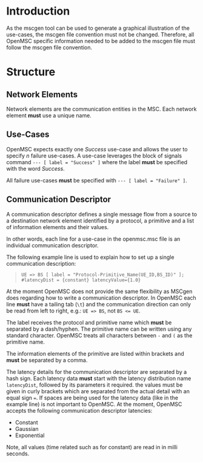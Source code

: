 

# Introduction #

As the mscgen tool can be used to generate a graphical illustration of the use-cases, the mscgen file convention must not be changed. Therefore, all OpenMSC specific information needed to be added to the mscgen file must follow the mscgen file convention.

# Structure #

## Network Elements ##

Network elements are the communication entities in the MSC. Each network element **must** use a unique name.

## Use-Cases ##

OpenMSC expects exactly one _Success_ use-case and allows the user to specify _n_ failure use-cases. A use-case leverages the block of signals command `--- [ label = "Success" ]` where the label **must** be specified with the word _Success_.

All failure use-cases **must** be specified with `--- [ label = "Failure" ]`.

## Communication Descriptor ##
A communication descriptor defines a single message flow from a source to a destination network element identified by a protocol, a primitive and a list of information elements and their values.

In other words, each line for a use-case in the openmsc.msc file is an individual communication descriptor.

The following example line is used to explain how to set up a single communication description:

> `UE => BS [ label = "Protocol-Primitive_Name(UE_ID,BS_ID)" ]; #latencyDist = {constant} latencyValue={1.0}`

At the moment OpenMSC does not provide the same flexibility as MSCgen does regarding how to write a communication descriptor. In OpenMSC each line **must** have a tailing tab (`\t`) and the communication direction can only be read from left to right, e.g.: `UE => BS`, not `BS <= UE`.

The label receives the protocol and primitive name which **must** be separated by a dash/hyphen. The primitive name can be written using any standard character. OpenMSC treats all characters between `-` and `(` as the primitive name.

The information elements of the primitive are listed within brackets and **must** be separated by a comma.

The latency details for the communication descriptor are separated by a hash sign. Each latency data **must** start with the latency distribution name `latencyDist`, followed by its parameters it required. the values must be given in curly brackets which are separated from the actual detail with an equal sign `=`. If spaces are being used for the latency data (like in the example line) is not important to OpenMSC. At the moment, OpenMSC accepts the following communication descriptor latencies:
  * Constant
  * Gaussian
  * Exponential

Note, all values (time related such as for constant) are read in in milli seconds.